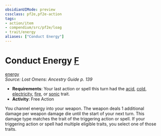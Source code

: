 ```yaml
---
obsidianUIMode: preview
cssclass: pf2e,pf2e-action
tags:
- action/item
- compendium/src/pf2e/loag
- trait/energy
aliases: ["Conduct Energy"]
---
```

# Conduct Energy [F](chapter-9-playing-the-game.md#Actions "Free Action")
[energy](energy-loag.md "Energy Energy & Element Trait")  
*Source: Lost Omens: Ancestry Guide p. 139*  


- **Requirements**: Your last action or spell this turn had the [acid](acid.md "Acid Energy & Element Trait"), [cold](cold.md "Cold Energy & Element Trait"), [electricity](electricity.md "Electricity Energy & Element Trait"), [fire](fire.md "Fire Energy & Element Trait"), or [sonic](sonic.md "Sonic Energy & Element Trait") trait.
- **Activity**: Free Action

You channel energy into your weapon. The weapon deals 1 additional damage per weapon damage die until the start of your next turn. This damage type matches the trait of the triggering action or spell. If your triggering action or spell had multiple eligible traits, you select one of those traits.